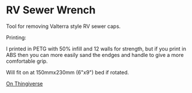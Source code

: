 # RV Sewer Wrench

Tool for removing Valterra style RV sewer caps.

Printing:

I printed in PETG with 50% infill and 12 walls for strength, but if you print in ABS then you
can more easily sand the endges and handle to give a more comfortable grip.

Will fit on at 150mmx230mm (6"x9") bed if rotated.

[On Thingiverse](https://www.thingiverse.com/thing:4923896)

